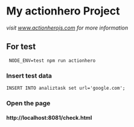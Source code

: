 # My actionhero Project

*visit www.actionherojs.com for more information*

## For test

```
 NODE_ENV=test npm run actionhero
```

### Insert test data
```mysql
INSERT INTO analiztask set url='google.com';
```

### Open the page
#### http://localhost:8081/check.html